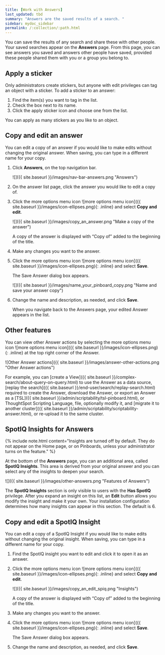 ```yaml
---
title: [Work with Answers]
last_updated: tbd
summary: "Answers are the saved results of a search. "
sidebar: mydoc_sidebar
permalink: /:collection/:path.html
---
```

You can save the results of any search and share these with other people. Your saved searches appear on the **Answers** page. From this page, you can see answers you saved and answers other people have saved, provided these people shared them with you or a group you belong to.

## Apply a sticker

Only administrators create stickers, but anyone with edit privileges can tag an object with a sticker. To add a sticker to an answer:

1. Find the item(s) you want to tag in the list.
2. Check the box next to its name.
3. Click the apply sticker icon and choose one from the list.

You can apply as many stickers as you like to an object.

## Copy and edit an answer

You can edit a copy of an answer if you would like to make edits without changing the original answer. When saving, you can type in a different name for your copy.

1. Click **Answers**, on the top navigation bar.

     ![]({{ site.baseurl }}/images/nav-bar-answers.png "Answers")

2. On the answer list page, click the answer you would like to edit a copy of.
3. Click the more options menu icon ![more options menu icon]({{ site.baseurl }}/images/icon-ellipses.png){: .inline} and select **Copy and edit**.

     ![]({{ site.baseurl }}/images/copy_an_answer.png "Make a copy of the answer")

   A copy of the answer is displayed with “Copy of” added to the beginning of the title.

4. Make any changes you want to the answer.

5. Click the more options menu icon ![more options menu icon]({{ site.baseurl }}/images/icon-ellipses.png){: .inline} and select **Save**.

   The Save Answer dialog box appears.

     ![]({{ site.baseurl }}/images/name_your_pinboard_copy.png "Name and save your answer copy")

6. Change the name and description, as needed, and click **Save**.

   When you navigate back to the Answers page, your edited Answer appears in the list.

## Other features
You can view other Answer actions by selecting the more options menu icon ![more options menu icon]({{ site.baseurl }}/images/icon-ellipses.png){: .inline} at the top right corner of the Answer.

![Other Answer actions]({{ site.baseurl }}/images/answer-other-actions.png "Other Answer actions")

For example, you can [create a View]({{ site.baseurl }}/complex-search/about-query-on-query.html) to use the Answer as a data source, [replay the search]({{ site.baseurl }}/end-user/search/replay-search.html) required to create the Answer, download the Answer, or export an Answer as a [TSL]({{ site.baseurl }}/admin/scriptability/tsl-pinboard.html), or ThoughtSpot Scripting Language, file, optionally modify it, and [migrate it to another cluster]({{ site.baseurl }}/admin/scriptability/scriptability-answer.html), or re-upload it to the same cluster.

## SpotIQ Insights for Answers

{% include note.html content="Insights are turned off by default. They do not appear on the Home page, or on Pinboards, unless your administrator turns on the feature." %}

At the bottom of the **Answers** page, you can an additional area, called
**SpotIQ Insights**. This area is derived from your
original answer and you can select any of the insights to deepen your search.

![]({{ site.baseurl }}/images/other-answers.png "Features of Answers")

The **SpotIQ Insights** section is only visible to users with the **Has SpotIQ**
privilege. After you expand an insight on this list, an **Edit** button allows
you modify the insight and make it your own. Your installation configuration
determines how many insights can appear in this section. The default is 6.


## Copy and edit a SpotIQ Insight

You can edit a copy of a SpotIQ Insight if you would like to make edits without changing the original insight. When saving, you can type in a different name for your copy.

1. Find the SpotIQ insight you want to edit and click it to open it as an answer.

2. Click the more options menu icon ![more options menu icon]({{ site.baseurl }}/images/icon-ellipses.png){: .inline} and select **Copy and edit**.

    ![]({{ site.baseurl }}/images/copy_an_edit_spiq.png "Insights")

   A copy of the answer is displayed with “Copy of” added to the beginning of the title.

3. Make any changes you want to the answer.

4. Click the more options menu icon ![more options menu icon]({{ site.baseurl }}/images/icon-ellipses.png){: .inline} and select **Save**.

   The Save Answer dialog box appears.

5. Change the name and description, as needed, and click **Save**.
